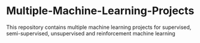 # Multiple-Machine-Learning-Projects
This repository contains multiple machine learning projects for supervised, semi-supervised, unsupervised and reinforcement machine learning 
